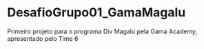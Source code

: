 # DesafioGrupo01_GamaMagalu
Primeiro projeto para o programa Div Magalu pela Gama Academy, apresentado pelo Time 6
